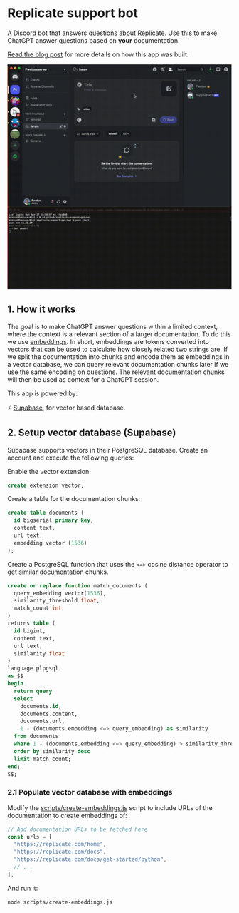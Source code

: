 # Replicate support bot

A Discord bot that answers questions about [Replicate](https://replicate.com). Use this to make ChatGPT answer questions based on **your** documentation.

[Read the blog post](https://aurdal.group/blog/make-a-chatgpt-discord-bot-answer-questions-about-your-own-documentation/) for more details on how this app was built.

![Replicare](./demo.gif)

## 1. How it works

The goal is to make ChatGPT answer questions within a limited context, where the context is a relevant section of a larger documentation. To do this we use [embeddings](https://platform.openai.com/docs/guides/embeddings). In short, embeddings are tokens converted into vectors that can be used to calculate how closely related two strings are. If we split the documentation into chunks and encode them as embeddings in a vector database, we can query relevant documentation chunks later if we use the same encoding on questions. The relevant documentation chunks will then be used as context for a ChatGPT session.

This app is powered by:

⚡️ [Supabase](https://supabase.com/), for vector based database.

## 2. Setup vector database (Supabase)

Supabase supports vectors in their PostgreSQL database. Create an account and execute the following queries:

Enable the vector extension:

```sql
create extension vector;
```

Create a table for the documentation chunks:

```sql
create table documents (
  id bigserial primary key,
  content text,
  url text,
  embedding vector (1536)
);
```

Create a PostgreSQL function that uses the `<=>` cosine distance operator to get similar documentation chunks.

```sql
create or replace function match_documents (
  query_embedding vector(1536),
  similarity_threshold float,
  match_count int
)
returns table (
  id bigint,
  content text,
  url text,
  similarity float
)
language plpgsql
as $$
begin
  return query
  select
    documents.id,
    documents.content,
    documents.url,
    1 - (documents.embedding <=> query_embedding) as similarity
  from documents
  where 1 - (documents.embedding <=> query_embedding) > similarity_threshold
  order by similarity desc
  limit match_count;
end;
$$;
```

### 2.1 Populate vector database with embeddings

Modify the [scripts/create-embeddings.js](./scripts/create-embeddings.js) script to include URLs of the documentation to create embeddings of:

```js
// Add documentation URLs to be fetched here
const urls = [
  "https://replicate.com/home",
  "https://replicate.com/docs",
  "https://replicate.com/docs/get-started/python",
  // ...
];
```

And run it:

```bash
node scripts/create-embeddings.js
```
